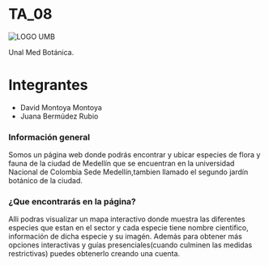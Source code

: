 # TA_08
![LOGO UMB](https://user-images.githubusercontent.com/80783452/114795997-7ecbd280-9d55-11eb-85ce-19a2403522d5.png)

Unal Med Botánica.

# Integrantes 
* David Montoya Montoya
* Juana Bermúdez Rubio

### Información general 
Somos un página web donde podrás encontrar y ubicar especies de flora y fauna de la ciudad de Medellín que se encuentran en la universidad Nacional de Colombia Sede Medellín,tambien llamado el segundo jardín botánico de la ciudad.

### ¿Que encontrarás en la página?
Alli podras visualizar un mapa interactivo donde muestra las diferentes especies que estan en el sector y cada especie tiene nombre cientifico, información de dicha especie y su imagén. Además para obtener más opciones interactivas y guías presenciales(cuando culminen las medidas restrictivas) puedes obtenerlo creando una cuenta.

